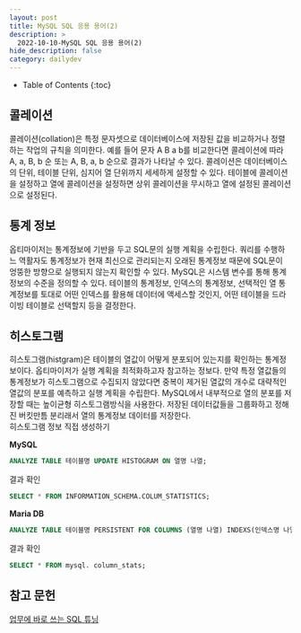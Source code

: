 ```yaml
---
layout: post
title: MySQL SQL 응용 용어(2)
description: >
  2022-10-10-MySQL SQL 응용 용어(2)
hide_description: false
category: dailydev
---
```


- Table of Contents
{:toc}

## 콜레이션
콜레이션(collation)은 특정 문자셋으로 데이터베이스에 저장된 값을 비교하거나 정렬하는 작업의 규칙을 의미한다.
예를 들어 문자 A B a b를 비교한다면 콜레이션에 따라 A, a, B, b 순 또는 A, B, a, b 순으로 결과가 나타날 수 있다.
콜레이션은 데이터베이스의 단위, 테이블 단위, 심지어 열 단위까지 세세하게 설정할 수 있다.
테이블에 콜레이션을 설정하고 열에 콜레이션을 설정하면 상위 콜레이션을 무시하고 열에 설정된 콜레이션으로 설정된다.

## 통계 정보
옵티마이저는 통계정보에 기반을 두고 SQL문의 실행 계획을 수립한다. 쿼리를 수행하느 역활자도 통계정보가 현재 최신으로 관리되는지 오래된 통계정보 때문에 SQL문이 엉뚱한 방향으로 실행되지 않는지 확인할 수 있다. MySQL은 시스템 변수를 통해 통계정보의 수준을 정의할 수 있다. 테이블의 통계정보, 인덱스의 통계정보, 선택적인 열 통계정보를 토대로 어떤 인덱스를 활용해 데이터에 액세스할 것인지, 어떤 테이블을 드라이빙 테이블로 선택할지 등을 결정한다. 

## 히스토그램
히스토그램(histgram)은 테이블의 열값이 어떻게 분포되어 있는지를 확인하는 통계정보이다. 옵티마이저가 실행 계획을 최적화하고자 참고하는 정보다. 만약 특정 열값들의 통계정보가 히스토그램으로 수집되지 않았다면 중복이 제거된 열값의 개수로 대략적인 열값의 분포를 예측하고 실행 계획을 수립한다.
MySQL에서 내부적으로 열의 분포를 저장할 때는 높이균형 히스토그램방식을 사용한다. 저장된 데이터값들을 그룹화하고 정해진 버킷만틈 분리래서 열의 통계정보 데이터를 저장한다.
<br>
히스토그램 정보 직접 생성하기<br>

__MySQL__
```sql
ANALYZE TABLE 테이블명 UPDATE HISTOGRAM ON 열명 나열;
```
결과 확인
```sql
SELECT * FROM INFORMATION_SCHEMA.COLUM_STATISTICS; 
```
__Maria DB__
```sql
ANALYZE TABLE 테이블명 PERSISTENT FOR COLUMNS (열명 나열) INDEXS(인덱스명 나열);
```
결과 확인
```sql
SELECT * FROM mysql. column_stats;
```

## 참고 문헌

[업무에 바로 쓰는 SQL 튜닝](http://www.yes24.com/Product/Goods/102382080)
